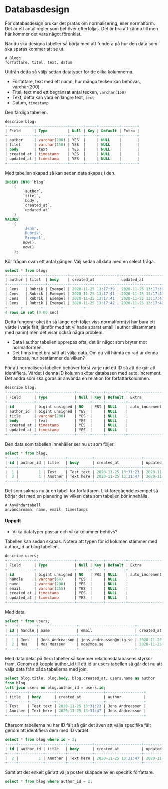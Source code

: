 # Databasdesign

För databasdesign brukar det pratas om normalisering, eller normalform. Det är ett antal regler som behöver efterföljas. Det är bra att känna till men här kommer det vara något förenklat.

När du ska designa tabeller så börja med att fundera på hur den data som ska sparas kommer att se ut. 

```text
# Blogg
författare, titel, text, datum
```

Utifrån detta så väljs sedan datatyper för de olika kolumnerna.

* Författare, text med ett namn, hur många tecken kan behövas, varchar\(200\)
* Titel, text med ett begränsat antal tecken, `varchar(150)`
* Text, detta kan vara en längre text, `text`
* Datum, `timestamp`

Den färdiga tabellen.

```sql
describe blog;
+------------+--------------+------+-----+---------+-------+
| Field      | Type         | Null | Key | Default | Extra |
+------------+--------------+------+-----+---------+-------+
| author     | varchar(200) | YES  |     | NULL    |       |
| titel      | varchar(150) | YES  |     | NULL    |       |
| body       | text         | YES  |     | NULL    |       |
| created_at | timestamp    | YES  |     | NULL    |       |
| updated_at | timestamp    | YES  |     | NULL    |       |
+------------+--------------+------+-----+---------+-------+
```

Med tabellen skapad så kan sedan data skapas i den.

```sql
INSERT INTO `blog`
    (
        `author`,
        `titel`,
        `body`,
        `created_at`,
        `updated_at`
    )
VALUES
    (
        'Jens',
        'Rubrik',
        'Exempel',
        now(),
        now()
    );
```

Kör frågan ovan ett antal gånger. Välj sedan all data med en select fråga.

```sql
select * from blog;
+--------+--------+---------+---------------------+---------------------+
| author | titel  | body    | created_at          | updated_at          |
+--------+--------+---------+---------------------+---------------------+
| Jens   | Rubrik | Exempel | 2020-11-25 13:17:39 | 2020-11-25 13:17:39 |
| Jens   | Rubrik | Exempel | 2020-11-25 13:17:41 | 2020-11-25 13:17:41 |
| Jens   | Rubrik | Exempel | 2020-11-25 13:17:41 | 2020-11-25 13:17:41 |
| Jens   | Rubrik | Exempel | 2020-11-25 13:17:42 | 2020-11-25 13:17:42 |
+------+--------+--------+---------+---------------------+---------------------+
4 rows in set (0.00 sec)
```

Detta fungerar okej än så länge och följer viss normalform\(vi har bara ett värde i varje fält, jämför med att vi hade sparat email i author tillsammans med namn\) men det visar också några problem.

* Data i author tabellen upprepas ofta, det är något som bryter mot normalformen.
* Det finns inget bra sätt att välja data. Om du vill hämta en rad ur denna databas, hur bestämmer du vilken?

För att normalisera tabellen behöver först varje rad ett ID så att de går att identifiera. Värdet i denna ID kolumn sköter databasen med auto\_increment. Det andra som ska göras är använda en relation för författarkolumnen.

```sql
describe blog;
+------------+-----------------+------+-----+---------+----------------+
| Field      | Type            | Null | Key | Default | Extra          |
+------------+-----------------+------+-----+---------+----------------+
| id         | bigint unsigned | NO   | PRI | NULL    | auto_increment |
| author_id  | bigint unsigned | YES  |     | NULL    |                |
| title      | varchar(200)    | YES  |     | NULL    |                |
| body       | text            | YES  |     | NULL    |                |
| created_at | timestamp       | YES  |     | NULL    |                |
| updated_at | timestamp       | YES  |     | NULL    |                |
+------------+-----------------+------+-----+---------+----------------+
```

Den data som tabellen innehåller ser nu ut som följer.

```sql
select * from blog;
+----+-----------+---------+-----------+---------------------+---------------------+
| id | author_id | title   | body      | created_at          | updated_at          |
+----+-----------+---------+-----------+---------------------+---------------------+
|  1 |         1 | Test    | Test text | 2020-11-25 13:31:23 | 2020-11-25 13:31:23 |
|  2 |         1 | Another | Text here | 2020-11-25 13:31:47 | 2020-11-25 13:31:47 |
+----+-----------+---------+-----------+---------------------+---------------------+
```

Det som saknas nu är en tabell för författaren. Likt föregående exempel så börjar det med en planering av vilken data som tabellen bör innehålla.

```text
# Användartabell
användarnamn, namn, email, timestamps
```

#### Uppgift

* Vilka datatyper passar och vilka kolumner behövs?

Tabellen kan sedan skapas. Notera att typen för id kolumen stämmer med author\_id ur blog tabellen.

```sql
describe users;
+------------+-----------------+------+-----+---------+----------------+
| Field      | Type            | Null | Key | Default | Extra          |
+------------+-----------------+------+-----+---------+----------------+
| id         | bigint unsigned | NO   | PRI | NULL    | auto_increment |
| handle     | varchar(64)     | YES  |     | NULL    |                |
| name       | varchar(200)    | YES  |     | NULL    |                |
| email      | varchar(255)    | YES  |     | NULL    |                |
| created_at | timestamp       | YES  |     | NULL    |                |
| updated_at | timestamp       | YES  |     | NULL    |                |
+------------+-----------------+------+-----+---------+----------------+
```

Med data.

```sql
select * from users;
+----+--------+-----------------+-------------------------+---------------------+---------------------+
| id | handle | name            | email                   | created_at          | updated_at          |
+----+--------+-----------------+-------------------------+---------------------+---------------------+
|  1 | Jens   | Jens Andreasson | jens.andreasson@ntig.se | 2020-11-25 13:37:39 | 2020-11-25 13:37:39 |
|  2 | Moa    | Moa Moasson     | moa@moa.se              | 2020-11-25 13:38:28 | 2020-11-25 13:38:28 |
+----+--------+-----------------+-------------------------+---------------------+---------------------+
```

Med data delat på flera tabeller så kommer relationsdatabasens styrkor fram. Genom att koppla author\_id till ett id ur users tabellen så går det nu att välja data från båda tabellerna med join.

```sql
select blog.title, blog.body, blog.created_at, users.name as author 
from blog 
left join users on blog.author_id = users.id;
+---------+-----------+---------------------+-----------------+
| title   | body      | created_at          | author          |
+---------+-----------+---------------------+-----------------+
| Test    | Test text | 2020-11-25 13:31:23 | Jens Andreasson |
| Another | Text here | 2020-11-25 13:31:47 | Jens Andreasson |
+---------+-----------+---------------------+-----------------+
```

Eftersom tabellerna nu har ID fält så går det även att välja specifika fält genom att identifiera dem med ID värdet.

```sql
select * from blog where id = 2;
+----+-----------+---------+-----------+---------------------+---------------------+
| id | author_id | title   | body      | created_at          | updated_at          |
+----+-----------+---------+-----------+---------------------+---------------------+
|  2 |         1 | Another | Text here | 2020-11-25 13:31:47 | 2020-11-25 13:31:47 |
+----+-----------+---------+-----------+---------------------+---------------------+
```

Samt att det enkelt går att välja poster skapade av en specifik författare.

```sql
select * from blog where author_id = 2;
```

